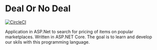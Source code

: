 # Deal Or No Deal
[![CircleCI](https://circleci.com/gh/wagrenier/DealOrNoDeal.svg?style=svg)](https://circleci.com/gh/wagrenier/DealOrNoDeal)

Application in ASP.Net to search for pricing of items on popular marketplaces. Written in ASP.NET Core. The goal is to learn and develop our skils with this programming language.
